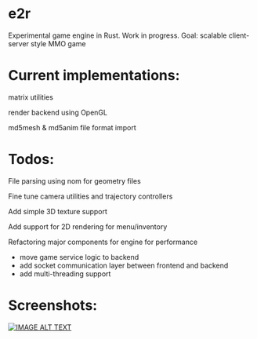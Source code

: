 # e2r

Experimental game engine in Rust. Work in progress. Goal: scalable client-server style MMO game

# Current implementations:

matrix utilities

render backend using OpenGL

md5mesh & md5anim file format import

# Todos:

File parsing using nom for geometry files

Fine tune camera utilities and trajectory controllers

Add simple 3D texture support

Add support for 2D rendering for menu/inventory

Refactoring major components for engine for performance
- move game service logic to backend
- add socket communication layer between frontend and backend
- add multi-threading support

# Screenshots:

[![IMAGE ALT TEXT](http://img.youtube.com/vi/pDVDkFX23Tc/0.jpg)](https://youtu.be/pDVDkFX23Tc "md5mesh & md5anim")

